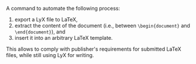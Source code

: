 A command to automate the following process:

1. export a LyX file to LaTeX,
2. extract the content of the document
(i.e., between `\begin{document}` and `\end{document}`), and
3. insert it into an arbitrary LaTeX template.

This allows to comply with publisher's requirements
for submitted LaTeX files,
while still using LyX for writing.
